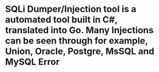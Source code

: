# SQLi Dumper/Injection tool is a automated tool built in C#, translated into Go. Many Injections can be seen through for example, Union, Oracle, Postgre, MsSQL and MySQL Error
